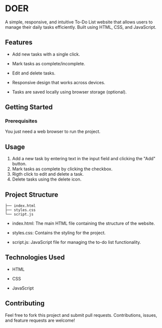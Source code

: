 # DOER
A simple, responsive, and intuitive To-Do List website that allows users to manage their daily tasks efficiently. 
Built using HTML, CSS, and JavaScript.


## Features
- Add new tasks with a single click.
* Mark tasks as complete/incomplete.
+ Edit and delete tasks.
- Responsive design that works across devices.
* Tasks are saved locally using browser storage (optional).

## Getting Started
### Prerequisites
You just need a web browser to run the project.

## Usage
1. Add a new task by entering text in the input field and clicking the "Add" button.
2. Mark tasks as complete by clicking the checkbox.
3. Rigth click to edit and delete a task.
4. Delete tasks using the delete icon.
   
## Project Structure
```
├── index.html
├── styles.css
└── script.js
```
- index.html: The main HTML file containing the structure of the website.
* styles.css: Contains the styling for the project.
+ script.js: JavaScript file for managing the to-do list functionality.

## Technologies Used
- HTML
* CSS
+ JavaScript

## Contributing
Feel free to fork this project and submit pull requests. Contributions, issues, and feature requests are welcome!
